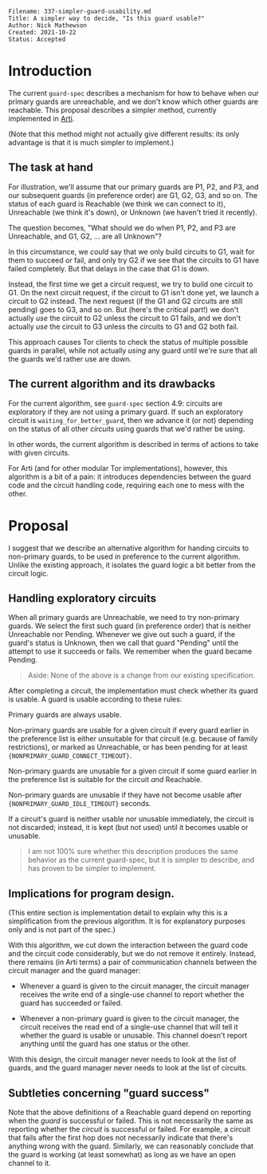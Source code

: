 ```
Filename: 337-simpler-guard-usability.md
Title: A simpler way to decide, "Is this guard usable?"
Author: Nick Mathewson
Created: 2021-10-22
Status: Accepted
```

# Introduction

The current `guard-spec` describes a mechanism for how to behave when
our primary guards are unreachable, and we don't know which other guards
are reachable.  This proposal describes a simpler method, currently
implemented in [Arti](https://gitlab.torproject.org/tpo/core/arti/).

(Note that this method might not actually give different results: its
only advantage is that it is much simpler to implement.)

## The task at hand

For illustration, we'll assume that our primary guards are P1, P2, and
P3, and our subsequent guards (in preference order) are G1, G2, G3, and
so on.  The status of each guard is Reachable (we think we can connect
to it), Unreachable (we think it's down), or Unknown (we haven't tried
it recently).

The question becomes, "What should we do when P1, P2, and P3 are
Unreachable, and G1, G2, ... are all Unknown"?

In this circumstance, we _could_ say that we only build circuits to G1,
wait for them to succeed or fail, and only try G2 if we see that the
circuits to G1 have failed completely.  But that delays in the case that
G1 is down.

Instead, the first time we get a circuit request, we try to build one
circuit to G1.  On the next circuit request, if the circuit to G1 isn't
done yet, we launch a circuit to G2 instead.  The next request (if the
G1 and G2 circuits are still pending) goes to G3, and so on.  But
(here's the critical part!) we don't actually _use_ the circuit to G2
unless the circuit to G1 fails, and we don't actually _use_ the circuit
to G3 unless the circuits to G1 and G2 both fail.

This approach causes Tor clients to check the status of multiple
possible guards in parallel, while not actually _using_ any guard until
we're sure that all the guards we'd rather use are down.

## The current algorithm and its drawbacks

For the current algorithm, see `guard-spec` section 4.9: circuits are
exploratory if they are not using a primary guard.  If such an
exploratory circuit is `waiting_for_better_guard`, then we advance it
(or not) depending on the status of all other _circuits_ using guards that
we'd rather be using.

In other words, the current algorithm is described in terms of actions
to take with given circuits.

For Arti (and for other modular Tor implementations), however, this
algorithm is a bit of a pain: it introduces dependencies between the
guard code and the circuit handling code, requiring each one to mess
with the other.

# Proposal

I suggest that we describe an alternative algorithm for handing circuits
to non-primary guards, to be used in preference to the current
algorithm.  Unlike the existing approach, it isolates the guard logic a
bit better from the circuit logic.

## Handling exploratory circuits

When all primary guards are Unreachable, we need to try non-primary
guards.  We select the first such guard (in preference order) that is
neither Unreachable nor Pending.  Whenever we give out such a guard, if
the guard's status is Unknown, then we call that guard "Pending" until
the attempt to use it succeeds or fails.  We remember when the guard
became Pending.

> Aside: None of the above is a change from our existing specification.

After completing a circuit, the implementation must check whether
its guard is usable.  A guard is usable according to these rules:

Primary guards are always usable.

Non-primary guards are usable for a given circuit if every guard earlier
in the preference list is either unsuitable for that circuit
(e.g. because of family restrictions), or marked as Unreachable, or has
been pending for at least `{NONPRIMARY_GUARD_CONNECT_TIMEOUT}`.

Non-primary guards are unusable for a given circuit if some guard earlier
in the preference list is suitable for the circuit _and_ Reachable.

Non-primary guards are unusable if they have not become usable after
`{NONPRIMARY_GUARD_IDLE_TIMEOUT}` seconds.

If a circuit's guard is neither usable nor unusable immediately, the
circuit is not discarded; instead, it is kept (but not used) until it
becomes usable or unusable.

> I am not 100% sure whether this description produces the same behavior
> as the current guard-spec, but it is simpler to describe, and has
> proven to be simpler to implement.

## Implications for program design.

(This entire section is implementation detail to explain why this is a
simplification from the previous algorithm. It is for explanatory
purposes only and is not part of the spec.)

With this algorithm, we cut down the interaction between the guard code
and the circuit code considerably, but we do not remove it entirely.
Instead, there remains (in Arti terms) a pair of communication channels
between the circuit manager and the guard manager:

 * Whenever a guard is given to the circuit manager, the circuit manager
   receives the write end of a single-use channel to
   report whether the guard has succeeded or failed.

 * Whenever a non-primary guard is given to the circuit manager, the
   circuit receives the read end of a single-use channel that will tell
   it whether the guard is usable or unusable.  This channel doesn't
   report anything until the guard has one status or the other.

With this design, the circuit manager never needs to look at the list of
guards, and the guard manager never needs to look at the list of
circuits.

## Subtleties concerning "guard success"

Note that the above definitions of a Reachable guard depend on reporting
when the _guard_ is successful or failed. This is not necessarily the
same as reporting whether the _circuit_ is successful or failed.  For
example, a circuit that fails after the first hop does not necessarily
indicate that there's anything wrong with the guard.  Similarly, we can
reasonably conclude that the guard is working (at least somewhat) as
long as we have an open channel to it.

